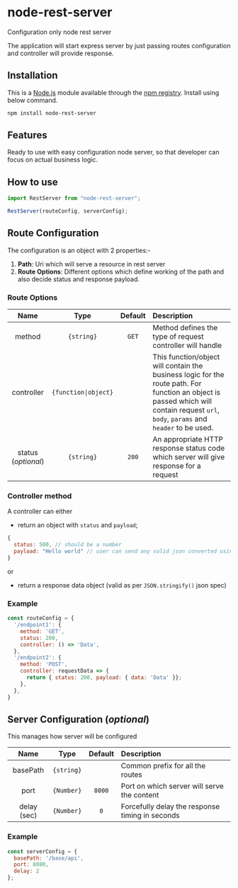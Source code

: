 # node-rest-server

Configuration only node rest server

The application will start express server by just passing routes configuration and controller will provide response.

## Installation

This is a [Node.js](https://nodejs.org/en/) module available through the [npm registry](https://www.npmjs.com/). Install using below command.

```bash
npm install node-rest-server
```

## Features

Ready to use with easy configuration node server, so that developer can focus on actual business logic.

## How to use

```js
import RestServer from "node-rest-server";

RestServer(routeConfig, serverConfig);
```

## Route Configuration

The configuration is an object with 2 properties:-

1. **Path**: Uri which will serve a resource in rest server
2. **Route Options**: Different options which define working of the path and also decide status and response payload.

### Route Options

| Name | Type | Default | Description |
|:---:|:---:|:---:|:---|
| method | `{string}` | `GET` | Method defines the type of request controller will handle |
| controller | `{function\|object}` |  | This function/object will contain the business logic for the route path. For function an object is passed which will contain request `url`, `body`, `params` and `header` to be used. |
| status (_optional_) | `{string}` | `200` | An appropriate HTTP response status code which server will give response for a request |

### Controller method

A controller can either

- return an object with `status` and `payload`;

```js
{
  status: 500, // should be a number
  payload: "Hello world" // user can send any valid json converted using JSON.stringify()
}
```

or

- return a response data object (valid as per `JSON.stringify()` json spec)

### Example

```js
const routeConfig = {
  '/endpoint1': {
    method: 'GET',
    status: 200,
    controller: () => 'Data',
  },
  '/endpoint2': {
    method: 'POST',
    controller: requestData => {
      return { status: 200, payload: { data: 'Data' }};
    },
  },
}
```

## Server Configuration (_optional_)

This manages how server will be configured

| Name | Type | Default | Description |
|:---:|:---:|:---:|:---|
| basePath | `{string}` |  | Common prefix for all the routes |
| port | `{Number}` | `8000` | Port on which server will serve the content |
| delay (sec) | `{Number}` | `0` | Forcefully delay the response timing in seconds |

### Example

```js
const serverConfig = {
  basePath: '/base/api',
  port: 8080,
  delay: 2
};
```